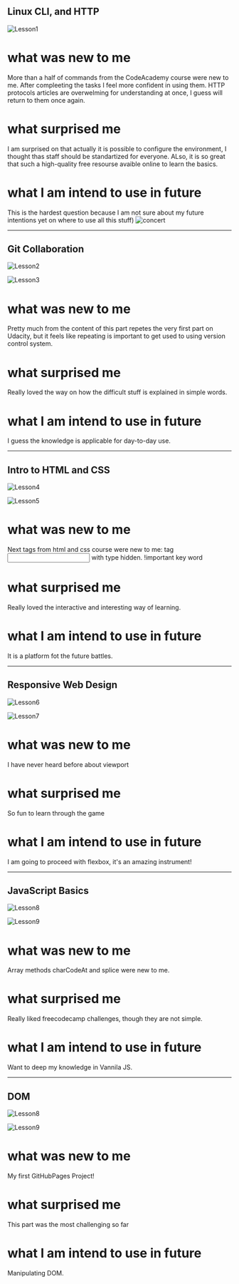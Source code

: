 ## Linux CLI, and HTTP

![Lesson1](https://github.com/nataliereshetnikova/kottans-frontend/blob/master/task_linux_cli/task_linux.jpg)

# what was new to me
More than a half of commands from the CodeAcademy course were new to me. After compleeting the tasks I feel more confident in using them.
HTTP protocols articles are overwelming for understanding at once, I guess will return to them once again.

# what surprised me
I am surprised on that actually it is possible to configure the environment, I thought thas staff should be standartized for everyone.
ALso, it is so great that such a high-quality free resourse avaible online to learn the basics.

# what I am intend to use in future
This is the hardest question because I am not sure about my future intentions yet on where to use all this stuff)
![concert](https://i.gifer.com/AP8k.gif)

------------------------------------------

## Git Collaboration

![Lesson2](https://github.com/nataliereshetnikova/kottans-frontend/blob/master/task_git_collaboration/GitHub%26Collaboration.jpg)

![Lesson3](https://github.com/nataliereshetnikova/kottans-frontend/blob/master/task_git_collaboration/Version%20Control%20with%20Git.jpg)

# what was new to me
Pretty much from the content of this part repetes the very first part on Udacity, but it feels like repeating is important to get used to using version control system.

# what surprised me
Really loved the way on how the difficult stuff is explained in simple words.

# what I am intend to use in future
I guess the knowledge is applicable for day-to-day use.

-----------------------------------------------------

## Intro to HTML and CSS

![Lesson4](https://github.com/nataliereshetnikova/kottans-frontend/blob/master/task_html_css_intro/html.jpg)

![Lesson5](https://github.com/nataliereshetnikova/kottans-frontend/blob/master/task_html_css_intro/css.jpg)

# what was new to me
Next tags from html and css course were new to me:
tag <input> with type hidden.
!important key word

# what surprised me
Really loved the interactive and interesting way of learning.

# what I am intend to use in future
It is a platform fot the future battles.

-------------------------------------------------------

## Responsive Web Design

![Lesson6](https://github.com/nataliereshetnikova/kottans-frontend/blob/master/task_responsive_web_design/Responsive_Web_Design_Fundamentals.jpg)

![Lesson7](https://github.com/nataliereshetnikova/kottans-frontend/blob/master/task_responsive_web_design/flexbox_froggy.jpg)

# what was new to me
I have never heard before about viewport

# what surprised me
So fun to learn through the game

# what I am intend to use in future
I am going to proceed with flexbox, it's an amazing instrument!

-------------------------------------------------------

## JavaScript Basics

![Lesson8](https://github.com/nataliereshetnikova/kottans-frontend/blob/master/task_js_basics/intro_to_js.jpg)

![Lesson9](https://github.com/nataliereshetnikova/kottans-frontend/blob/master/task_js_basics/freecodecamp_Algorithm_Scripting_Challenges.jpg)

# what was new to me
Array methods charCodeAt and splice were new to me.

# what surprised me
Really liked freecodecamp challenges, though they are not simple.

# what I am intend to use in future
Want to deep my knowledge in Vannila JS.

-------------------------------------------------------

## DOM

![Lesson8](https://github.com/nataliereshetnikova/kottans-frontend/blob/master/task_js_dom/udacity_dom.jpg)

![Lesson9](https://github.com/nataliereshetnikova/kottans-frontend/blob/master/task_js_dom/freecodecamp.jpg)

# what was new to me
My first GitHubPages Project!

# what surprised me
This part was the most challenging so far

# what I am intend to use in future
Manipulating DOM.
